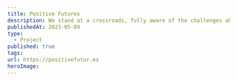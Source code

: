 ```yaml
---
title: Positive Futures
description: We stand at a crossroads, fully aware of the challenges ahead but equally equipped with the tools and vision to overcome them. It's time to channel our collective curiosity, to explore not just the stars but the boundless potential of our own collaborative efforts. With this in mind, we present our story generator – not just as a whimsical tool, but as a reflection of what we can achieve when we envision and work towards a brighter, shared future.
publishedAt: 2023-05-09
type:
  - Project
published: true
tags: 
url: https://positivefutur.es
heroImage:
---
```

